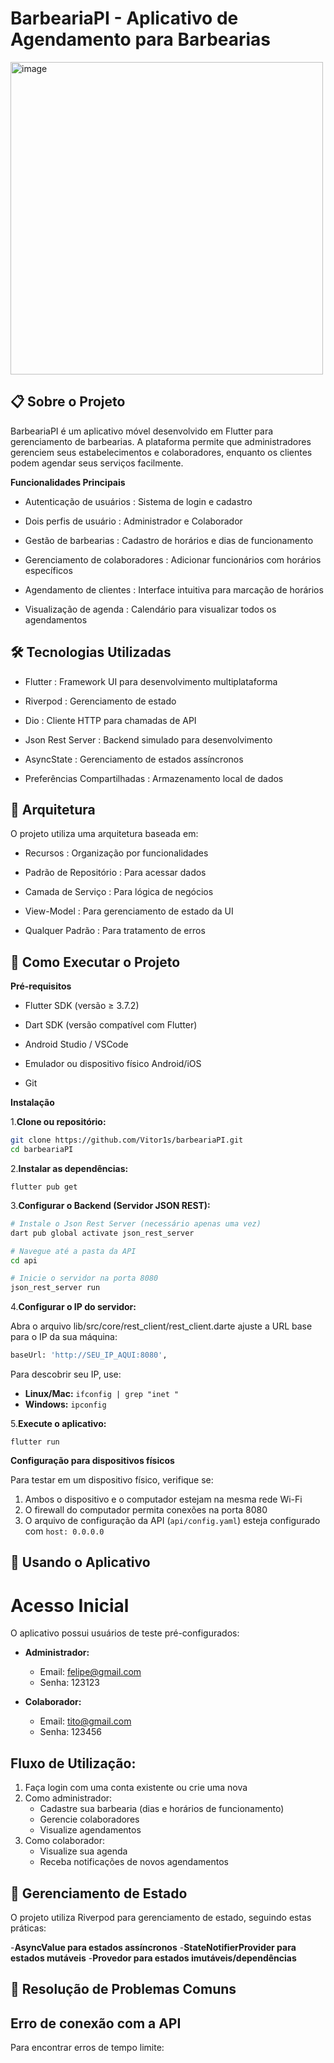 # BarbeariaPI - Aplicativo de Agendamento para Barbearias
<img width="500" height="500" alt="image" src="https://github.com/user-attachments/assets/fd4d052d-e0fb-483e-994f-63b72dca6f76" />

📋 Sobre o Projeto
---
BarbeariaPI é um aplicativo móvel desenvolvido em Flutter para gerenciamento de barbearias. A plataforma permite que administradores gerenciem seus estabelecimentos e colaboradores, enquanto os clientes podem agendar seus serviços facilmente.

**Funcionalidades Principais**
  - Autenticação de usuários : Sistema de login e cadastro

  - Dois perfis de usuário : Administrador e Colaborador

  - Gestão de barbearias : Cadastro de horários e dias de funcionamento

  - Gerenciamento de colaboradores : Adicionar funcionários com horários específicos

  - Agendamento de clientes : Interface intuitiva para marcação de horários

  - Visualização de agenda : Calendário para visualizar todos os agendamentos

🛠️ Tecnologias Utilizadas
---
 - Flutter : Framework UI para desenvolvimento multiplataforma

 - Riverpod : Gerenciamento de estado

 - Dio : Cliente HTTP para chamadas de API

 - Json Rest Server : Backend simulado para desenvolvimento

 - AsyncState : Gerenciamento de estados assíncronos

 - Preferências Compartilhadas : Armazenamento local de dados

📐 Arquitetura
---
O projeto utiliza uma arquitetura baseada em:

  - Recursos : Organização por funcionalidades

  - Padrão de Repositório : Para acessar dados

  - Camada de Serviço : Para lógica de negócios

  - View-Model : Para gerenciamento de estado da UI

  - Qualquer Padrão : Para tratamento de erros

🚀 Como Executar o Projeto
---
 **Pré-requisitos**

  - Flutter SDK (versão ≥ 3.7.2)

  - Dart SDK (versão compatível com Flutter)

  - Android Studio / VSCode

  - Emulador ou dispositivo físico Android/iOS

  - Git

**Instalação**

1.**Clone ou repositório:**

```bash
git clone https://github.com/Vitor1s/barbeariaPI.git
cd barbeariaPI
```

2.**Instalar as dependências:**
```
flutter pub get
```
3.**Configurar o Backend (Servidor JSON REST):**
```bash
# Instale o Json Rest Server (necessário apenas uma vez)
dart pub global activate json_rest_server

# Navegue até a pasta da API
cd api

# Inicie o servidor na porta 8080
json_rest_server run
```
4.**Configurar o IP do servidor:**

Abra o arquivo lib/src/core/rest_client/rest_client.darte ajuste a URL base para o IP da sua máquina:
```bash
baseUrl: 'http://SEU_IP_AQUI:8080',
```
Para descobrir seu IP, use:

- **Linux/Mac:** `ifconfig | grep "inet "`
- **Windows:** `ipconfig`

5.**Execute o aplicativo:**

```
flutter run
```
**Configuração para dispositivos físicos**

Para testar em um dispositivo físico, verifique se:
1. Ambos o dispositivo e o computador estejam na mesma rede Wi-Fi  
2. O firewall do computador permita conexões na porta 8080  
3. O arquivo de configuração da API (`api/config.yaml`) esteja configurado com `host: 0.0.0.0`

📱 Usando o Aplicativo
---
# Acesso Inicial

O aplicativo possui usuários de teste pré-configurados:

- **Administrador:**
  - Email: felipe@gmail.com  
  - Senha: 123123

- **Colaborador:**
  - Email: tito@gmail.com  
  - Senha: 123456

## Fluxo de Utilização:
1. Faça login com uma conta existente ou crie uma nova
2. Como administrador:
   - Cadastre sua barbearia (dias e horários de funcionamento)
   - Gerencie colaboradores
   - Visualize agendamentos
3. Como colaborador:
   - Visualize sua agenda
   - Receba notificações de novos agendamentos

🔄 Gerenciamento de Estado
---
O projeto utiliza Riverpod para gerenciamento de estado, seguindo estas práticas:

-**AsyncValue para estados assíncronos**
-**StateNotifierProvider para estados mutáveis**
-**Provedor para estados imutáveis/dependências**

🔧 Resolução de Problemas Comuns
---
## Erro de conexão com a API

Para encontrar erros de tempo limite:
